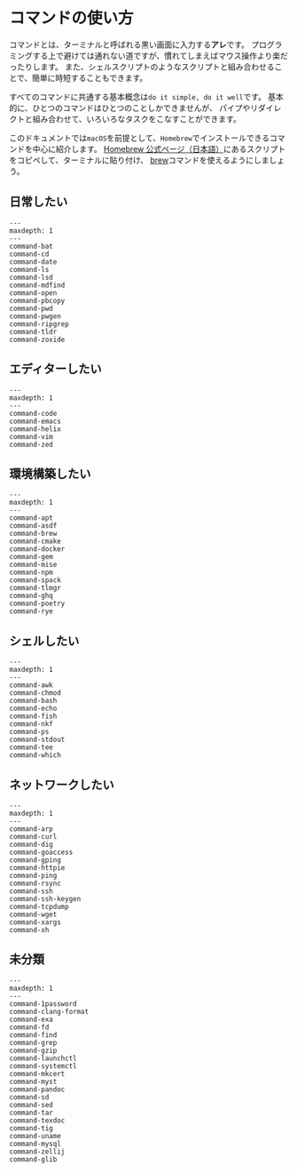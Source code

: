 # コマンドの使い方

コマンドとは、ターミナルと呼ばれる黒い画面に入力する**アレ**です。
プログラミングする上で避けては通れない道ですが、慣れてしまえばマウス操作より楽だったりします。
また、シェルスクリプトのようなスクリプトと組み合わせることで、簡単に時短することもできます。

すべてのコマンドに共通する基本概念は``do it simple, do it well``です。
基本的に、ひとつのコマンドはひとつのことしかできませんが、
パイプやリダイレクトと組み合わせて、いろいろなタスクをこなすことができます。

このドキュメントでは``macOS``を前提として、``Homebrew``でインストールできるコマンドを中心に紹介します。
[Homebrew 公式ページ（日本語）](https://brew.sh/ja)にあるスクリプトをコピペして、ターミナルに貼り付け、
[brew](./command-brew.md)コマンドを使えるようにしましょう。

## 日常したい

```{toctree}
---
maxdepth: 1
---
command-bat
command-cd
command-date
command-ls
command-lsd
command-mdfind
command-open
command-pbcopy
command-pwd
command-pwgen
command-ripgrep
command-tldr
command-zoxide
```

## エディターしたい

```{toctree}
---
maxdepth: 1
---
command-code
command-emacs
command-helix
command-vim
command-zed
```

## 環境構築したい

```{toctree}
---
maxdepth: 1
---
command-apt
command-asdf
command-brew
command-cmake
command-docker
command-gem
command-mise
command-npm
command-spack
command-tlmgr
command-ghq
command-poetry
command-rye
```

## シェルしたい

```{toctree}
---
maxdepth: 1
---
command-awk
command-chmod
command-bash
command-echo
command-fish
command-nkf
command-ps
command-stdout
command-tee
command-which
```

## ネットワークしたい

```{toctree}
---
maxdepth: 1
---
command-arp
command-curl
command-dig
command-goaccess
command-gping
command-httpie
command-ping
command-rsync
command-ssh
command-ssh-keygen
command-tcpdump
command-wget
command-xargs
command-xh
```

## 未分類

```{toctree}
---
maxdepth: 1
---
command-1password
command-clang-format
command-exa
command-fd
command-find
command-grep
command-gzip
command-launchctl
command-systemctl
command-mkcert
command-myst
command-pandoc
command-sd
command-sed
command-tar
command-texdoc
command-tig
command-uname
command-mysql
command-zellij
command-glib
```
